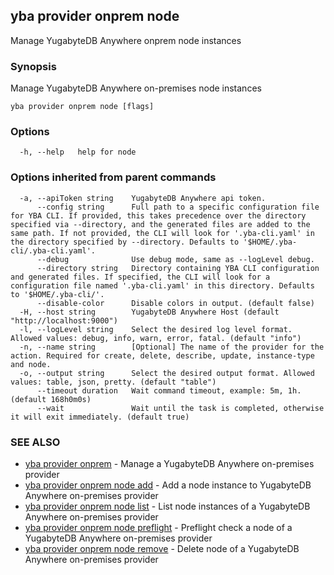 ## yba provider onprem node

Manage YugabyteDB Anywhere onprem node instances

### Synopsis

Manage YugabyteDB Anywhere on-premises node instances

```
yba provider onprem node [flags]
```

### Options

```
  -h, --help   help for node
```

### Options inherited from parent commands

```
  -a, --apiToken string    YugabyteDB Anywhere api token.
      --config string      Full path to a specific configuration file for YBA CLI. If provided, this takes precedence over the directory specified via --directory, and the generated files are added to the same path. If not provided, the CLI will look for '.yba-cli.yaml' in the directory specified by --directory. Defaults to '$HOME/.yba-cli/.yba-cli.yaml'.
      --debug              Use debug mode, same as --logLevel debug.
      --directory string   Directory containing YBA CLI configuration and generated files. If specified, the CLI will look for a configuration file named '.yba-cli.yaml' in this directory. Defaults to '$HOME/.yba-cli/'.
      --disable-color      Disable colors in output. (default false)
  -H, --host string        YugabyteDB Anywhere Host (default "http://localhost:9000")
  -l, --logLevel string    Select the desired log level format. Allowed values: debug, info, warn, error, fatal. (default "info")
  -n, --name string        [Optional] The name of the provider for the action. Required for create, delete, describe, update, instance-type and node.
  -o, --output string      Select the desired output format. Allowed values: table, json, pretty. (default "table")
      --timeout duration   Wait command timeout, example: 5m, 1h. (default 168h0m0s)
      --wait               Wait until the task is completed, otherwise it will exit immediately. (default true)
```

### SEE ALSO

* [yba provider onprem](yba_provider_onprem.md)	 - Manage a YugabyteDB Anywhere on-premises provider
* [yba provider onprem node add](yba_provider_onprem_node_add.md)	 - Add a node instance to YugabyteDB Anywhere on-premises provider
* [yba provider onprem node list](yba_provider_onprem_node_list.md)	 - List node instances of a YugabyteDB Anywhere on-premises provider
* [yba provider onprem node preflight](yba_provider_onprem_node_preflight.md)	 - Preflight check a node of a YugabyteDB Anywhere on-premises provider
* [yba provider onprem node remove](yba_provider_onprem_node_remove.md)	 - Delete node of a YugabyteDB Anywhere on-premises provider

